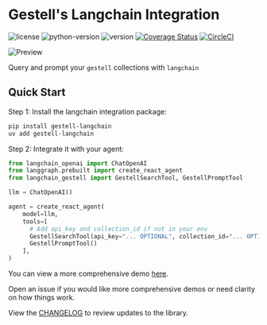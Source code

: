 # Gestell's Langchain Integration

![license](https://img.shields.io/badge/license-MIT-blue)
![python-version](https://img.shields.io/badge/python-3-blue)
![version](https://img.shields.io/badge/version-0.1.1-blue)
[![Coverage Status](https://coveralls.io/repos/github/Gestell-AI/langchain/badge.svg?branch=master)](https://coveralls.io/github/Gestell-AI/langchain?branch=master)
[![CircleCI](https://dl.circleci.com/status-badge/img/circleci/7sUmZuDYQ6cd8WbCiCCnfR/EEFWrv1TJyPmvSnGT7iHCV/tree/main.svg?style=svg)](https://dl.circleci.com/status-badge/redirect/circleci/7sUmZuDYQ6cd8WbCiCCnfR/EEFWrv1TJyPmvSnGT7iHCV/tree/main)

![Preview](./preview.gif)

Query and prompt your `gestell` collections with `langchain`

## Quick Start

Step 1: Install the langchain integration package:

```bash
pip install gestell-langchain
uv add gestell-langchain
```

Step 2: Integrate it with your agent:

```python
from langchain_openai import ChatOpenAI
from langgraph.prebuilt import create_react_agent
from langchain_gestell import GestellSearchTool, GestellPromptTool

llm = ChatOpenAI()

agent = create_react_agent(
    model=llm,
    tools=[
      # Add api_key and collection_id if not in your env
      GestellSearchTool(api_key="... OPTIONAL", collection_id="... OPTIONAL"),
      GestellPromptTool()
    ],
)

```

You can view a more comprehensive demo [here](./examples/chat.py).

Open an issue if you would like more comprehensive demos or need clarity on how things work.

View the [CHANGELOG](./CHANGELOG.md) to review updates to the library.
